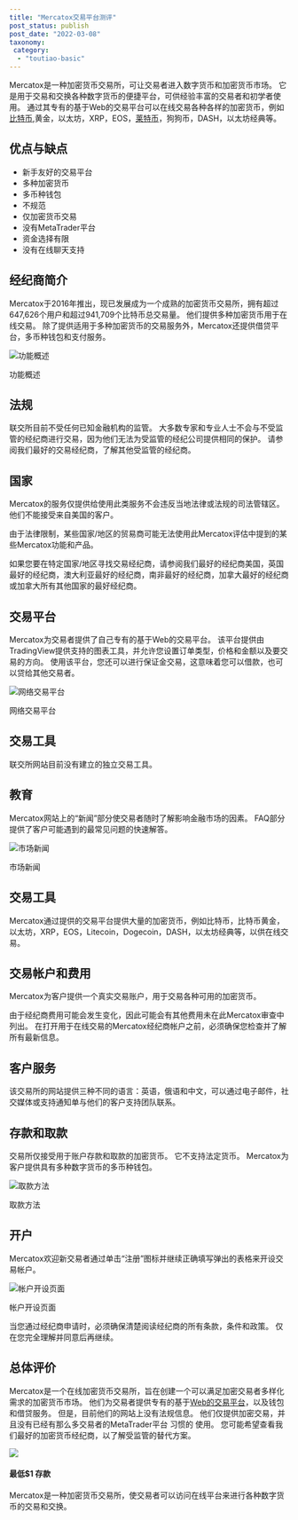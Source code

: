 ```yaml
---
title: "Mercatox交易平台测评"
post_status: publish
post_date: "2022-03-08"
taxonomy:
 category: 
  - "toutiao-basic"
---
```


Mercatox是一种加密货币交易所，可让交易者进入数字货币和加密货币市场。 它是用于交易和交换各种数字货币的便捷平台，可供经验丰富的交易者和初学者使用。 通过其专有的基于Web的交易平台可以在线交易各种各样的加密货币，例如[比特币](https://www.baike.com/wiki/%E6%AF%94%E7%89%B9%E5%B8%81),黄金，以太坊，XRP，EOS，[莱特币](https://www.baike.com/wiki/%E8%8E%B1%E7%89%B9%E5%B8%81 "莱特币")，狗狗币，DASH，以太坊经典等。

## 优点与缺点
- 新手友好的交易平台
- 多种加密货币
- 多币种钱包
- 不规范
- 仅加密货币交易
- 没有MetaTrader平台
- 资金选择有限
- 没有在线聊天支持


## 经纪商简介

Mercatox于2016年推出，现已发展成为一个成熟的加密货币交易所，拥有超过647,626个用户和超过941,709个比特币总交易量。 他们提供多种加密货币用于在线交易。 除了提供适用于多种加密货币的交易服务外，Mercatox还提供借贷平台，多币种钱包和支付服务。

![功能概述](https://cdn.fendou.la/funstoutiao/2020/11/Mercatox-Review-Features-Overview.jpg "功能概述")

功能概述

## 法规

联交所目前不受任何已知金融机构的监管。 大多数专家和专业人士不会与不受监管的经纪商进行交易，因为他们无法为受监管的经纪公司提供相同的保护。 请参阅我们最好的交易经纪商，了解其他受监管的经纪商。

## 国家

Mercatox的服务仅提供给使用此类服务​​不会违反当地法律或法规的司法管辖区。 他们不能接受来自美国的客户。

由于法律限制，某些国家/地区的贸易商可能无法使用此Mercatox评估中提到的某些Mercatox功能和产品。

如果您要在特定国家/地区寻找交易经纪商，请参阅我们最好的经纪商美国，英国最好的经纪商，澳大利亚最好的经纪商，南非最好的经纪商，加拿大最好的经纪商或加拿大所有其他国家的最好经纪商。

## 交易平台

Mercatox为交易者提供了自己专有的基于Web的交易平台。 该平台提供由TradingView提供支持的图表工具，并允许您设置订单类型，价格和金额以及要交易的方向。 使用该平台，您还可以进行保证金交易，这意味着您可以借款，也可以贷给其他交易者。

![网络交易平台](https://cdn.fendou.la/funstoutiao/2020/11/Mercatox-Review-Web-Platform-.jpg "网络交易平台")

网络交易平台

## 交易工具

联交所网站目前没有建立的独立交易工具。

## 教育

Mercatox网站上的“新闻”部分使交易者随时了解影响金融市场的因素。 FAQ部分提供了客户可能遇到的最常见问题的快速解答。

![市场新闻](https://cdn.fendou.la/funstoutiao/2020/11/Mercatox-Review-News.jpg "市场新闻")

市场新闻

## 交易工具

Mercatox通过提供的交易平台提供大量的加密货币，例如比特币，比特币黄金，以太坊，XRP，EOS，Litecoin，Dogecoin，DASH，以太坊经典等，以供在线交易。

## 交易帐户和费用

Mercatox为客户提供一个真实交易账户，用于交易各种可用的加密货币。

由于经纪商费用可能会发生变化，因此可能会有其他费用未在此Mercatox审查中列出。 在打开用于在线交易的Mercatox经纪商帐户之前，必须确保您检查并了解所有最新信息。

## 客户服务

该交易所的网站提供三种不同的语言：英语，俄语和中文，可以通过电子邮件，社交媒体或支持通知单与他们的客户支持团队联系。

## 存款和取款

交易所仅接受用于账户存款和取款的加密货币。 它不支持法定货币。 Mercatox为客户提供具有多种数字货币的多币种钱包。

![取款方法](https://cdn.fendou.la/funstoutiao/2020/11/Mercatox-Review-Deposit-And-Withdrawal-Methods.jpg "取款方法")

取款方法

## 开户

Mercatox欢迎新交易者通过单击“注册”图标并继续正确填写弹出的表格来开设交易帐户。

![帐户开设页面](https://cdn.fendou.la/funstoutiao/2020/11/Mercatox-Review-Account-Opening-Page.jpg "帐户开设页面")

帐户开设页面

当您通过经纪商申请时，必须确保清楚阅读经纪商的所有条款，条件和政策。 仅在您完全理解并同意后再继续。

## 总体评价

Mercatox是一个在线加密货币交易所，旨在创建一个可以满足加密交易者多样化需求的加密货币市场。 他们为交易者提供专有的基于[Web的交易平台](https://funstoutiao.com/%e5%98%89%e7%9b%9b%e5%a4%96%e6%b1%87%e6%9c%89%e6%9c%80%e4%bd%8e%e5%85%a5%e9%87%91%e5%90%97%ef%bc%9f-%e5%a4%96%e6%b1%87%e4%ba%a4%e6%98%93%e5%b9%b3%e5%8f%b0.html)，以及钱包和借贷服务。 但是，目前他们的网站上没有法规信息。 他们仅提供加密交易，并且没有已经有那么多交易者的MetaTrader平台 习惯的 使用。 您可能希望查看我们最好的加密货币经纪商，以了解受监管的替代方案。

![](https://cdn.fendou.la/funstoutiao/2020/11/Mercatox-Logo.png)

#### 最低$1 存款

Mercatox是一种加密货币交易所，使交易者可以访问在线平台来进行各种数字货币的交易和交换。
